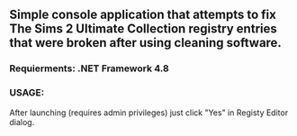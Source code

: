 ## Simple console application that attempts to fix The Sims 2 Ultimate Collection registry entries that were broken after using cleaning software.

### Requierments: .NET Framework 4.8
### USAGE:
After launching (requires admin privileges) just click "Yes" in Registy Editor dialog.

